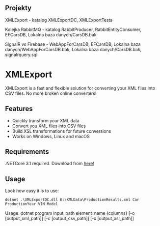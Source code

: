 ## Projekty

XMLExport - katalog XMLExportDC, XMLExportTests

Kolejka RabbitMQ - katalog RabbitProducer, RabbitEntityConsumer, EFCarsDB, Lokalna baza danych/CarsDB.bak

SignalR vs Firebase - WebAppForCarsDB, EFCarsDB, Lokalna baza danych/WebAppForCarsDB.bak, Lokalna baza danych/CarsDB.bak, signalrquery.sql


# XMLExport


XMLExport is a fast and flexible solution for converting your XML files into CSV files. No more broken online converters!


## Features

* Quickly transform your XML data
* Convert you XML files into CSV files
* Build XSL transformations for future conversions
* Works on Windows, Linux and macOS


## Requirements

.NETCore 3.1 required. Download from [here!](https://dotnet.microsoft.com/download)

## Usage

Look how easy it is to use:

`dotnet .\XMLExportDC.dll E:\XMLData\ProductionResults.xml Car ProductionYear VIN Model`

Usage: dotnet program input_path element_name \{columns} \[-o \[output_xml_path]] \[-c \[output_csv_path]] \[-x \[output_xsl_path]]
